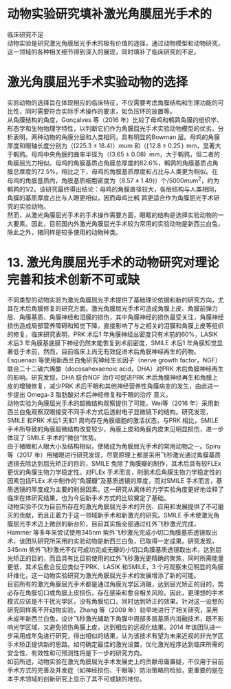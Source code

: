 # 动物实验研究填补激光角膜屈光手术的  
临床研究不足  
动物实验是研究激光角膜屈光手术的极有价值的途径，通过动物模型和动物研究，这一领域的各种相关细节得到深入的展现，同时填补了临床研究的不足。  
#  激光角膜屈光手术实验动物的选择  
实验动物的选择旨在体现相应的临床特征，不仅需要考虑角膜结构和生理功能的可比性，同时需要符合实际手术操作的要求，如负压环的放置等。  
从角膜结构的角度，Gonçalves 等（2016 年）比较了母鸡和鹌鹑角膜的组织学、形态学和生物物理学特性，以判断它们作为角膜屈光手术实验动物模型的优劣。分析表明，两种动物的角膜分层和人类相同，具有明显的Bowman 层。母鸡的角膜厚度和眼轴长度分别为（$(225.3\pm18.4)$）$mu\mathrm{m}$ 和（$(\,12.8\pm0.25\,)\,\mathrm{~mm}$，显著大于鹌鹑。母鸡中央角膜的曲率半径为（$(3.65\pm0.08)\;\mathrm{~mm}$，大于鹌鹑，但二者的角膜屈光力相似。母鸡的角膜基质占角膜总厚度的$82.6\%$，鹌鹑的角膜基质占角膜总厚度的$72.5\%$，相比之下，母鸡的角膜基质厚度和占比与人类更为相似。在母鸡的角膜基质内，角膜基质细胞密度为（$8.57\pm1.49\rangle$）个$/5000mu\mathrm{m}^{2}$，约为鹌鹑的1/2。该研究最终得出结论：母鸡的角膜直径较大，各层结构与人类相同，角膜的基质厚度占比与人眼更相似，因而母鸡比鹌 鹑更适合作为角膜屈光手术研究的实验动物。  
然而，从激光角膜屈光手术的手术操作需要方面，眼眶的结构是选择实验动物的一大要素。因此，目前国内外激光角膜屈光手术较为常用的实验动物是新西兰白兔，除此之外，猪同样是较多使用的动物种类。  
# 13. 激光角膜屈光手术的动物研究对理论完善和技术创新不可或缺  
不同类型的动物实验为激光角膜屈光手术提供了基础理论依据和新的研究方向，尤其在术后角膜修复的研究方面。激光角膜屈光手术可造成角膜上皮、角膜前弹力层、角膜基质、角膜神经和泪膜的损伤，其中角膜神经的损伤最受关注，角膜神经损伤造成局部营养障碍和知觉下降，直接影响了与之相关的泪膜和角膜上皮等组织的修复。临床研究表明，PRK 术后1 年角膜神经丛密度只有术前的$60\%$，LASIK 术后3 年角膜基底膜下神经仍然未能恢复到术前密度，SMILE 术后1 年角膜知觉显著低于术前，然而，目前临床上尚无有效促进术后角膜神经再生的药物。Esquenazi 等使用新西兰白兔研究神经生长因子（nerve growth factor，NGF）联合二十二碳六烯酸（docosahexaenoic acid，DHA）对PRK 术后角膜神经再生的影响。研究发现，DHA 联合NGF 治疗可促进PRK 术后角膜神经再生和角膜上皮的增殖修复，减少PRK 术后干眼和其他神经营养性角膜病变的发生，由此进一步提出 Omega-3  脂肪酸对术后神经修复和干眼的治疗   意义。  
动物实验为角膜屈光手术的超微结构观察提供了可能，Wei等（2016 年）采用新西兰白兔观察双眼接受不同手术方式后透射电子显微镜下的结构。研究发现，SMILE 和PRK 术后1 天和1 周均存在角膜细胞的激活状态，与PRK 相比，SMILE 手术所导致的角膜超微结构改变较少，角膜上皮和角膜内皮未见明显损伤，进一步体现了 SMILE  手术的“微创”优势。  
由于猪眼和人眼大小及结构相似，使猪成为角膜屈光手术的常用动物之一。Spiru 等（2017 年）用猪眼进行研究发现，尽管原理上都是采用飞秒激光通过角膜基质透镜去除达到屈光矫正的目的，SMILE 免除了角膜瓣的制作，其术后具有较FLEx 更优的角膜生物力学稳定性。对FLEx 手术而言，削弱术后角膜生物力学稳定性的因素包括FLEx 术中制作的“角膜瓣”及基质透镜的厚度，而对SMILE 手术而言，基质透镜的厚度成为主要的削弱因素。这一研究从离体的力学实验角度更好地诠释了临床在体研究结果，也为今后新手术方式的比较奠定了基础。  
动物实验不仅为目前所存在的激光角膜屈光手术的开创、应用和发展提供了不可磨灭的贡献，而且正着力于这一领域新手术和新激光的研究。SMILE 手术使激光角膜屈光手术迈上微创的新台阶，目前其实施全部通过红外飞秒激光完成，Hammer 等多年来尝试使用$345\mathrm{nm}$ 紫外飞秒激光完成小切口角膜基质透镜取出术，该团队研究所采用的实验动物是新西兰白兔，已取得一定成果。研究发现，$345\mathrm{nm}$ 紫外飞秒激光不仅可成功完成无瓣的小切口角膜基质透镜取出术，达到屈光矫正的目的，而且具有比目前使用的红外飞秒激光更精确的聚焦，同时所需能量更低，其术后愈合反应类似于PRK、LASIK 和SMILE，3 个月观察未见明显的角膜纤维化，这一动物实验研究为激光角膜屈光手术的发展增添了新的可能。  
目前所有的激光角膜屈光手术都是通过角膜光学区消融，达到屈光矫正的目的，势必存在角膜切口或角膜上皮损伤，存在感染和愈合相关风险。因此，更理想的手术模式应该是不干扰光学区，没有角膜切口，同时达到矫正的效果。针对这一设想的研究同样离不开动物实验，Zhang 等（2009 年）较早地进行了相关研究，采用未成年新西兰白兔，设计飞秒激光辅助下角膜中周部多层基质内消融技术，既不影响光学区域，又避免损伤角膜上皮，达到相应的远视化结果。2014 年该团队进一步采用成年兔进行研究，得出相似的结果，认为该技术有望为未来近视的非光学区手术矫正提供新的思路。如何确定最佳的激光设置，优化激光程序达到临床所需的安全性、有效性和可预测性将是下一步的研究方向。  
如前所述，动物实验在激光角膜屈光手术发展史上的贡献毋庸置疑，不仅用于目前手术方式的完善及并发症（如神经损伤、干眼等）防治策略的检验，更重要的是在本手术领域的创新研究上显示了其不可或缺的地位。  